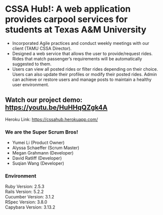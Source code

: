 # CSSA Hub!: A web application provides carpool services for students at Texas A&M University
* Incorporated Agile practices and conduct weekly meetings with our client (TAMU CSSA Director).
* Designed a web service that allows the user to provide/request rides. Rides that match passenger’s requirements will be automatically suggested to them.
* Users can view all posted rides or filter rides depending on their choice. Users can also update their profiles or modify their posted rides. Admin can achieve or restore users and manage posts to maintain a healthy user environment.

## Watch our project demo: https://youtu.be/HuHHqQZgk4A
Heroku Link: https://cssahub.herokuapp.com/


### We are the Super Scrum Bros!
  - Yumei Li (Product Owner)
  - Alyssa Schaeffer (Scrum Master)
  - Megan Grahmann (Developer)
  - David Ratliff (Developer)
  - Suqian Wang (Developer)

### Environment
Ruby Version: 2.5.3  
Rails Version: 5.2.2  
Cucumber Version: 3.1.2    
RSpec Version: 3.8.0  
Capybara Version: 3.13.2  

